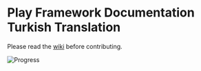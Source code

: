 Play Framework Documentation Turkish Translation
================================================

Please read the [wiki](https://github.com/PlayFrameworkTR/translation-project/wiki) before contributing.

![Progress](http://progressed.io/bar/12)
